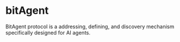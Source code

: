 # bitAgent
BitAgent protocol is a addressing, defining, and discovery mechanism specifically designed for AI agents.
